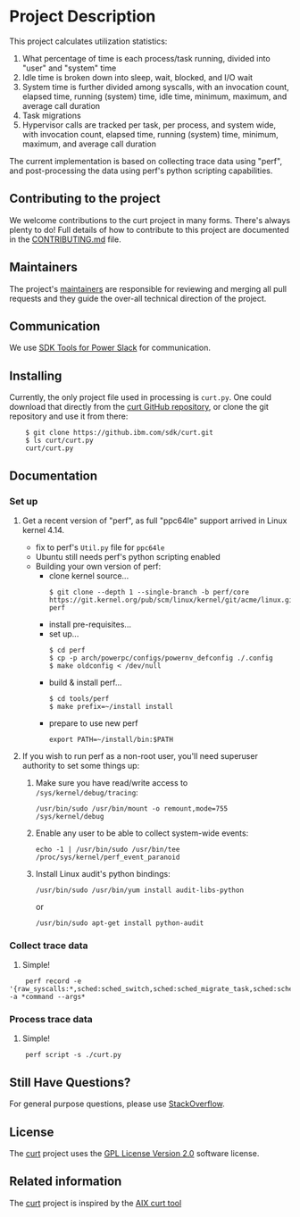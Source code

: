 # Project Description
This project calculates utilization statistics:
1. What percentage of time is each process/task running, divided into "user" and "system" time
2. Idle time is broken down into sleep, wait, blocked, and I/O wait
3. System time is further divided among syscalls, with an invocation count, elapsed time, running (system) time, idle time, minimum, maximum, and average call duration
4. Task migrations
5. Hypervisor calls are tracked per task, per process, and system wide, with invocation count, elapsed time, running (system) time, minimum, maximum, and average call duration

The current implementation is based on collecting trace data using "perf", and post-processing the data using perf's python scripting capabilities.

## Contributing to the project
We welcome contributions to the curt project in many forms. There's always plenty to do! Full details of how to contribute to this project are documented in the [CONTRIBUTING.md](CONTRIBUTING.md) file.

## Maintainers
The project's [maintainers](MAINTAINERS.txt) are responsible for reviewing and merging all pull requests and they guide the over-all technical direction of the project.

## Communication <a name="communication"></a>
We use [SDK Tools for Power Slack](https://toolsforpower.slack.com/) for communication.

## Installing
Currently, the only project file used in processing is `curt.py`.  One could download that directly from the [curt GitHub repository](https://github.ibm.com/sdk/curt), or clone the git repository and use it from there:
```
    $ git clone https://github.ibm.com/sdk/curt.git
    $ ls curt/curt.py
    curt/curt.py
```

## Documentation

### Set up
1. Get a recent version of "perf", as full "ppc64le" support arrived in Linux kernel 4.14.
   * fix to perf's `Util.py` file for `ppc64le`
   * Ubuntu still needs perf's python scripting enabled
   * Building your own version of perf:
     * clone kernel source...
       ```
       $ git clone --depth 1 --single-branch -b perf/core https://git.kernel.org/pub/scm/linux/kernel/git/acme/linux.git perf
       ```
     * install pre-requisites...
     * set up...
       ```
       $ cd perf
       $ cp -p arch/powerpc/configs/powernv_defconfig ./.config
       $ make oldconfig < /dev/null
       ```
     * build & install perf...
       ```
       $ cd tools/perf
       $ make prefix=~/install install
       ```
     * prepare to use new perf
       ```
       export PATH=~/install/bin:$PATH
       ```

1. If you wish to run perf as a non-root user, you'll need superuser authority to set some things up:
   1. Make sure you have read/write access to `/sys/kernel/debug/tracing`:
      ```
      /usr/bin/sudo /usr/bin/mount -o remount,mode=755 /sys/kernel/debug
      ```
   1. Enable any user to be able to collect system-wide events:
      ```
      echo -1 | /usr/bin/sudo /usr/bin/tee /proc/sys/kernel/perf_event_paranoid
      ```
   1. Install Linux audit's python bindings:
      ```
      /usr/bin/sudo /usr/bin/yum install audit-libs-python
      ```
      or
      ```
      /usr/bin/sudo apt-get install python-audit
      ```

### Collect trace data
1. Simple!
```
    perf record -e '{raw_syscalls:*,sched:sched_switch,sched:sched_migrate_task,sched:sched_process_exec,sched:sched_process_fork,sched:sched_process_exit,sched:sched_stat_runtime,sched:sched_stat_wait,sched:sched_stat_sleep,sched:sched_stat_blocked,sched:sched_stat_iowait,powerpc:hcall_entry,powerpc:hcall_exit}' -a *command --args*
```

### Process trace data
1. Simple!
```
    perf script -s ./curt.py
```

## Still Have Questions?
For general purpose questions, please use [StackOverflow](http://stackoverflow.com/questions/tagged/toolsforpower).

## License <a name="license"></a>
The [curt](https://github.ibm.com/sdk/curt) project uses the [GPL License Version 2.0](LICENSE) software license.

## Related information
The [curt](https://github.ibm.com/sdk/curt) project is inspired by the [AIX curt tool](https://www.ibm.com/support/knowledgecenter/en/ssw_aix_72/com.ibm.aix.prftools/idprftools_cpu.htm)
